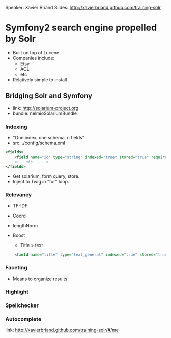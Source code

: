 Speaker: Xavier Briand
Slides: http://xavierbriand.github.com/training-solr

# Symfony2 search engine propelled by Solr

- Built on top of Lucene
- Companies include:
  - Etsy
  - AOL
  - etc
- Relatively simple to install

## Bridging Solr and Symfony

- link: http://solarium-project.org
- bundle: nelmioSolariumBundle

### Indexing

- "One index, one schema, n fields"
- src: ./config/schema.xml

``` xml
<fields>
	<field name="id" type="string" indexed="true" stored="true" required="true" />
	<!-- etc... -->
</fields>
```

- Get solarium, form query, store.
- Inject to Twig in "for" loop.

### Relevancy
- TF-IDF
- Coord
- lengthNorm

- Boost
  - Title > text

``` xml
	<field name="title" type="text_general" indexed="true" stored="true" />
```

### Faceting

- Means to organize results

### Highlight

### Spellchecker

### Autocomplete

link: http://xavierbriand.github.com/training-solr/#/me
